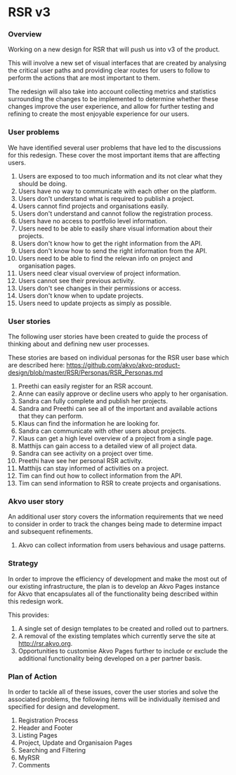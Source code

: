 # RSR v3

### Overview
Working on a new design for RSR that will push us into v3 of the product.

This will involve a new set of visual interfaces that are created by analysing the critical user paths and providing clear routes for users to follow to perform the actions that are most important to them.

The redesign will also take into account collecting metrics and statistics surrounding the changes to be implemented to determine whether these changes improve the user experience, and allow for further testing and refining to create the most enjoyable experience for our users.

### User problems
We have identified several user problems that have led to the discussions for this redesign. These cover the most important items that are affecting users.

1. Users are exposed to too much information and its not clear what they should be doing.
2. Users have no way to communicate with each other on the platform.
3. Users don't understand what is required to publish a project.
4. Users cannot find projects and organisations easily.
5. Users don't understand and cannot follow the registration process.
6. Users have no access to portfolio level information.
7. Users need to be able to easily share visual information about their projects.
8. Users don't know how to get the right information from the API.
9. Users don't know how to send the right information from the API.
10. Users need to be able to find the relevan info on project and organisation pages.
11. Users need clear visual overview of project information.
12. Users cannot see their previous activity.
13. Users don't see changes in their permissions or access.
14. Users don't know when to update projects.
15. Users need to update projects as simply as possible.

### User stories
The following user stories have been created to guide the process of thinking about and defining new user processes.

These stories are based on individual personas for the RSR user base which are described here: https://github.com/akvo/akvo-product-design/blob/master/RSR/Personas/RSR_Personas.md

1. Preethi can easily register for an RSR account.
2. Anne can easily approve or decline users who apply to her organisation.
3. Sandra can fully complete and publish her projects.
4. Sandra and Preethi can see all of the important and available actions that they can perform.
5. Klaus can find the information he are looking for.
6. Sandra can communicate with other users about projects.
7. Klaus can get a high level overview of a project from a single page.
8. Matthijs can gain access to a detailed view of all project data.
9. Sandra can see activity on a project over time.
10. Preethi have see her personal RSR activity.
11. Matthijs can stay informed of activities on a project.
12. Tim can find out how to collect information from the API.
13. Tim can send information to RSR to create projects and organisations.

### Akvo user story
An additional user story covers the information requirements that we need to consider in order to track the changes being made to determine impact and subsequent refinements.

1. Akvo can collect information from users behavious and usage patterns.

### Strategy
In order to improve the efficiency of development and make the most out of our existing infrastructure, the plan is to develop an Akvo Pages instance for Akvo that encapsulates all of the functionality being described within this redesign work.

This provides:

1. A single set of design templates to be created and rolled out to partners.
2. A removal of the existing templates which currently serve the site at http://rsr.akvo.org.
3. Opportunities to customise Akvo Pages further to include or exclude the additional functionality being developed on a per partner basis.

### Plan of Action
In order to tackle all of these issues, cover the user stories and solve the associated problems, the following items will be individually itemised and specified for design and development.

1. Registration Process
2. Header and Footer
3. Listing Pages
4. Project, Update and Organisaion Pages
5. Searching and Filtering
6. MyRSR
7. Comments
